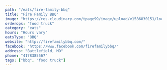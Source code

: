 ```yaml
---
path: "/eats/fire-family-bbq"
title: "Fire Family BBQ"
image: "https://res.cloudinary.com/tpage99/image/upload/v1586830151/local417eats/local417eatslogo.png"
orderops: "food truck"
category: "eats"
hours: "Hours vary"
eatsType: "BBQ"
website: "http://firefamilybbq.com/"
facebook: "https://www.facebook.com/firefamilybbq/"
address: "Battlefield, MO"
phone: "4178385567"
tags: ["bbq", "food truck"]
---
```

